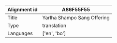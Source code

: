 |Alignment id | A86F55F55
| --- | --- 
|Title | Yarlha Shampo Sang Offering 
|Type | translation
|Languages | ['en', 'bo']